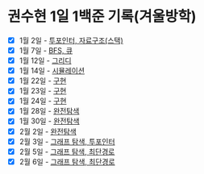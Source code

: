 # 권수현 1일 1백준 기록(겨울방학)

- [x]   1월 2일 - [투포인터, 자료구조(스택)](./0102/)
- [x]   1월 7일 - [BFS, 큐](./0107/)
- [x]   1월 12일 - [그리디](./0112/)
- [x]   1월 14일 - [시뮬레이션](./0114/)
- [x]   1월 22일 - [구현](./0122/)
- [x]   1월 23일 - [구현](./0123/)
- [x]   1월 24일 - [구현](./0124/)
- [x]   1월 28일 - [완전탐색](./0128/)
- [x]   1월 30일 - [완전탐색](./0130/)
- [x]   2월 2일 - [완전탐색](./0202/)
- [x]   2월 3일 - [그래프 탐색, 투포인터](./0203/)
- [x]   2월 5일 - [그래프 탐색, 최단경로](./0205/)
- [x]   2월 6일 - [그래프 탐색, 최단경로](./0206/)